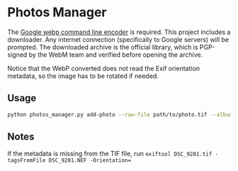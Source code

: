 # Photos Manager

The [Google webp command line encoder](https://developers.google.com/speed/webp/docs/using) is required. This project includes a downloader. Any internet connection (specifically to Google servers) will be prompted. The downloaded archive is the official library, which is PGP-signed by the WebM team and verified before opening the archive.

Notice that the WebP converted does not read the Exif orientation metadata, so the image has to be rotated if needed.

## Usage

```sh
python photos_manager.py add-photo --raw-file path/to/photo.tif --album-path /home/.../photos/
```

## Notes

If the metadata is missing from the TIF file, run `exiftool DSC_9201.tif -tagsFromFile DSC_9201.NEF -Orientation=`
